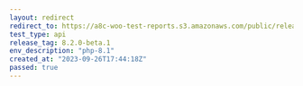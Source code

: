 ```yaml
---
layout: redirect
redirect_to: https://a8c-woo-test-reports.s3.amazonaws.com/public/release/8.2.0-beta.1/php-8.1/api/index.html
test_type: api
release_tag: 8.2.0-beta.1
env_description: "php-8.1"
created_at: "2023-09-26T17:44:18Z"
passed: true
---
```

